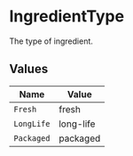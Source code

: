 # IngredientType

The type of ingredient.


## Values

| Name       | Value      |
| ---------- | ---------- |
| `Fresh`    | fresh      |
| `LongLife` | long-life  |
| `Packaged` | packaged   |